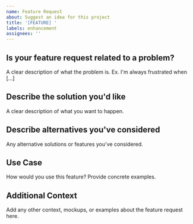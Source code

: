 ```yaml
---
name: Feature Request
about: Suggest an idea for this project
title: '[FEATURE] '
labels: enhancement
assignees: ''
---
```


## Is your feature request related to a problem?
A clear description of what the problem is. Ex. I'm always frustrated when [...]

## Describe the solution you'd like
A clear description of what you want to happen.

## Describe alternatives you've considered
Any alternative solutions or features you've considered.

## Use Case
How would you use this feature? Provide concrete examples.

## Additional Context
Add any other context, mockups, or examples about the feature request here.
